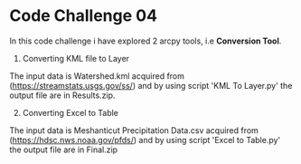 # Code Challenge 04
In this code challenge i have explored 2 arcpy tools, i.e **Conversion Tool**.
1. Converting KML file to Layer
   
The input data is Watershed.kml acquired from (https://streamstats.usgs.gov/ss/) and by using script 'KML To Layer.py' the output file are in Results.zip.

2. Converting Excel to Table
   
The input data is Meshanticut Precipitation Data.csv acquired from (https://hdsc.nws.noaa.gov/pfds/) and by using script 'Excel to Table.py' the output file are in Final.zip
